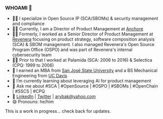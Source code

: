 ### WHOAMI 👋

- 👩‍💻 I specialize in Open Source IP (SCA/SBOMs) & security management and compliance
- 👩‍💻 Currently, I am a Director of Product Management at [Anchore](https://anchore.com)
- 👩‍💻 Formerly, I worked as a Senior Director of Product Management at [Revenera](http://www.revenera.com) focusing on product strategy, software composition analysis (SCA) & SBOM management. I also managed Revenera's Open Source Program Office (OSPO) and was part of Revenera's internal cybersecurity team
- 👩‍💻 Prior to that I worked at Palamida (SCA: 2006 to 2016) & Selectica (CPQ: 1999 to 2006)
- 🌱 I earned an MBA from [San José State University](https://www.sjsu.edu) and a BS Mechanical Engineering from [UC Davis](https://www.ucdavis.edu/)
- 🌱 I’m currently learning about leveraging AI for product management
- 💬 Ask me about #SCA | #OpenSource | #OSPO | #SBOMs | #OpenChain | #SSCS | #CPQ
- 📢 [LinkedIn](https://www.linkedin.com/in/alexrybak) | [Twitter](https://twitter.com/arybak) | arybak@yahoo.com
- 😄 Pronouns: he/him

This is a work in progress... check back for updates.

<!--
- 👯 I’m looking to collaborate on ...
- 🤔 I’m looking for help with ...
- ⚡ Fun fact: ...
-->
